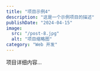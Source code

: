 ```yaml
---
title: "项目示例4"
description: "这是一个示例项目的描述"
publishDate: "2024-04-15"
image:
  src: "/post-8.jpg"
  alt: "项目缩略图"
category: "Web 开发"
---
```


项目详细内容...
